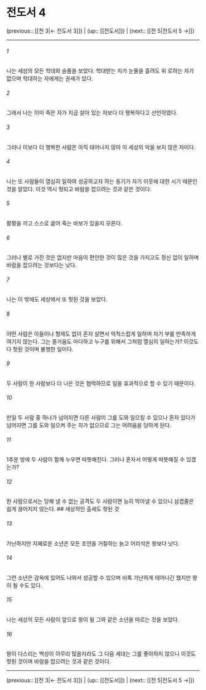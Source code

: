 # 전도서 4

(previous:: [[전 3|← 전도서 3]]) | (up:: [[전도서]]) | (next:: [[전 5|전도서 5 →]])

***




###### 1 

나는 세상의 모든 학대와 슬픔을 보았다. 학대받는 자가 눈물을 흘려도 위 로하는 자가 없으며 학대하는 자에게는 권세가 있다. 



###### 2 

그래서 나는 이미 죽은 자가 지금 살아 있는 자보다 더 행복하다고 선언하였다. 



###### 3 

그러나 이보다 더 행복한 사람은 아직 태어나지 않아 이 세상의 악을 보지 않은 자이다. 



###### 4 

나는 또 사람들이 열심히 일하여 성공하고자 하는 동기가 자기 이웃에 대한 시기 때문인 것을 알았다. 이것 역시 헛되고 바람을 잡으려는 것과 같은 것이다. 



###### 5 

팔짱을 끼고 스스로 굶어 죽는 바보가 있을지 모른다. 



###### 6 

그러나 별로 가진 것은 없지만 마음이 편안한 것이 많은 것을 가지고도 정신 없이 일하며 바람을 잡으려는 것보다는 낫다. 



###### 7 

나는 이 밖에도 세상에서 또 헛된 것을 보았다. 



###### 8 

어떤 사람은 아들이나 형제도 없이 혼자 살면서 억척스럽게 일하며 자기 부를 만족하게 여기지 않는다. 그는 즐거움도 마다하고 누구를 위해서 그처럼 열심히 일하는가? 이것도 다 헛된 것이며 불행한 일이다. 



###### 9 

두 사람이 한 사람보다 더 나은 것은 협력하므로 일을 효과적으로 할 수 있기 때문이다. 



###### 10 

만일 두 사람 중 하나가 넘어지면 다른 사람이 그를 도와 일으킬 수 있으나 혼자 있다가 넘어지면 그를 도와 일으켜 주는 자가 없으므로 그는 어려움을 당하게 된다. 



###### 11 

1추운 방에 두 사람이 함께 누우면 따뜻해진다. 그러나 혼자서 어떻게 따뜻해질 수 있겠는가? 



###### 12 

한 사람으로서는 당해 낼 수 없는 공격도 두 사람이면 능히 막아낼 수 있으니 삼겹줄은 쉽게 끊어지지 않는다. ## 세상적인 출세도 헛된 것 



###### 13 

가난하지만 지혜로운 소년은 모든 조언을 거절하는 늙고 어리석은 왕보다 낫다. 



###### 14 

그런 소년은 감옥에 있어도 나와서 성공할 수 있으며 비록 가난하게 태어나긴 했지만 왕이 될 수도 있다. 



###### 15 

나는 세상의 모든 사람이 앞으로 왕이 될 그와 같은 소년을 따르는 것을 보았다. 



###### 16 

왕이 다스리는 백성이 아무리 많을지라도 그 다음 세대는 그를 좋아하지 않으니 이것도 헛된 것이며 바람을 잡으려는 것과 같은 것이다.

***

(previous:: [[전 3|← 전도서 3]]) | (up:: [[전도서]]) | (next:: [[전 5|전도서 5 →]])
